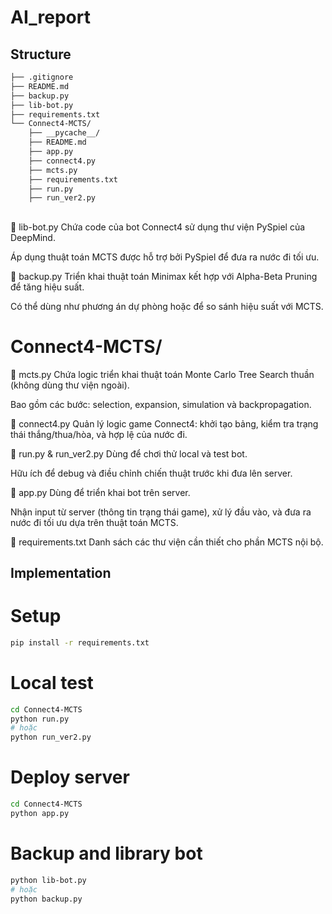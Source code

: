 # AI_report
## Structure
```bash
├── .gitignore
├── README.md
├── backup.py
├── lib-bot.py
├── requirements.txt
└── Connect4-MCTS/
    ├── __pycache__/
    ├── README.md
    ├── app.py
    ├── connect4.py
    ├── mcts.py
    ├── requirements.txt
    ├── run.py
    ├── run_ver2.py
```
## 
🔹 lib-bot.py
Chứa code của bot Connect4 sử dụng thư viện PySpiel của DeepMind.

Áp dụng thuật toán MCTS được hỗ trợ bởi PySpiel để đưa ra nước đi tối ưu.

🔹 backup.py
Triển khai thuật toán Minimax kết hợp với Alpha-Beta Pruning để tăng hiệu suất.

Có thể dùng như phương án dự phòng hoặc để so sánh hiệu suất với MCTS.

# Connect4-MCTS/
🔸 mcts.py
Chứa logic triển khai thuật toán Monte Carlo Tree Search thuần (không dùng thư viện ngoài).

Bao gồm các bước: selection, expansion, simulation và backpropagation.

🔸 connect4.py
Quản lý logic game Connect4: khởi tạo bảng, kiểm tra trạng thái thắng/thua/hòa, và hợp lệ của nước đi.

🔸 run.py & run_ver2.py
Dùng để chơi thử local và test bot.

Hữu ích để debug và điều chỉnh chiến thuật trước khi đưa lên server.

🔸 app.py
Dùng để triển khai bot trên server.

Nhận input từ server (thông tin trạng thái game), xử lý đầu vào, và đưa ra nước đi tối ưu dựa trên thuật toán MCTS.

🔸 requirements.txt
Danh sách các thư viện cần thiết cho phần MCTS nội bộ.

## Implementation

# Setup
```bash
pip install -r requirements.txt
```

# Local test
```bash
cd Connect4-MCTS
python run.py
# hoặc
python run_ver2.py
```

# Deploy server
```bash
cd Connect4-MCTS
python app.py
```

# Backup and library bot
```bash
python lib-bot.py
# hoặc
python backup.py
```


